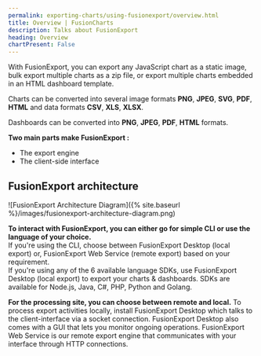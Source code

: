 ```yaml
---
permalink: exporting-charts/using-fusionexport/overview.html
title: Overview | FusionCharts
description: Talks about FusionExport
heading: Overview
chartPresent: False
---
```


With FusionExport, you can export any JavaScript chart as a static image, bulk export multiple charts as a zip file, or export multiple charts embedded in an HTML dashboard template.

Charts can be converted into several image formats __PNG__, __JPEG__, __SVG__, __PDF__, __HTML__ and data formats __CSV__, __XLS__, __XLSX__.

Dashboards can be converted into __PNG__, __JPEG__, __PDF__, __HTML__ formats.

__Two main parts make FusionExport :__ 

* The export engine
* The client-side interface

## FusionExport architecture

![FusionExport Architecture Diagram]({% site.baseurl %}/images/fusionexport-architecture-diagram.png)

<div class="text-info">
	<strong>To interact with FusionExport, you can either go for simple CLI or use the language of your choice.</strong>
	<div class="mt-10">If you're using the CLI, choose between FusionExport Desktop (local export) or, FusionExport Web Service (remote export) based on your requirement.</div>
	<div class="mt-10">If you're using any of the 6 available language SDKs, use FusionExport Desktop (local export) to export your charts & dashboards. SDKs are available for Node.js, Java, C#, PHP, Python and Golang.</div>
</div>

__For the processing site, you can choose between remote and local.__
To process export activities locally, install FusionExport Desktop which talks to the client-interface via a socket connection. FusionExport Desktop also comes with a GUI that lets you monitor ongoing operations. 
FusionExport Web Service is our remote export engine that communicates with your interface through HTTP connections.

